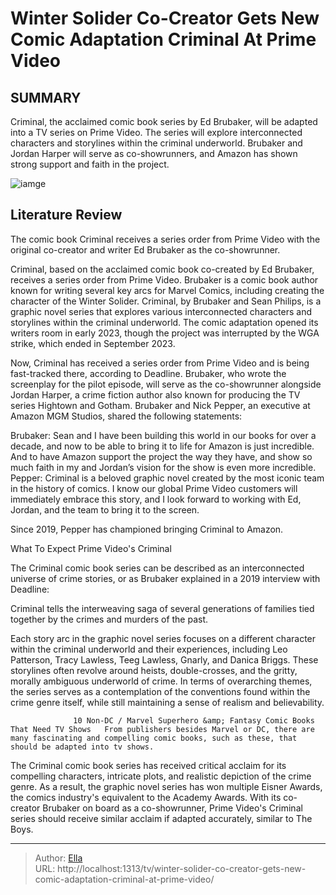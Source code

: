 # Winter Solider Co-Creator Gets New Comic Adaptation Criminal At Prime Video


## SUMMARY 



  Criminal, the acclaimed comic book series by Ed Brubaker, will be adapted into a TV series on Prime Video.   The series will explore interconnected characters and storylines within the criminal underworld.   Brubaker and Jordan Harper will serve as co-showrunners, and Amazon has shown strong support and faith in the project.  

![iamge](https://static1.srcdn.com/wordpress/wp-content/uploads/2024/01/untitled-12.jpg)

## Literature Review
The comic book Criminal receives a series order from Prime Video with the original co-creator and writer Ed Brubaker as the co-showrunner.




Criminal, based on the acclaimed comic book co-created by Ed Brubaker, receives a series order from Prime Video. Brubaker is a comic book author known for writing several key arcs for Marvel Comics, including creating the character of the Winter Solider. Criminal, by Brubaker and Sean Philips, is a graphic novel series that explores various interconnected characters and storylines within the criminal underworld. The comic adaptation opened its writers room in early 2023, though the project was interrupted by the WGA strike, which ended in September 2023.




Now, Criminal has received a series order from Prime Video and is being fast-tracked there, according to Deadline. Brubaker, who wrote the screenplay for the pilot episode, will serve as the co-showrunner alongside Jordan Harper, a crime fiction author also known for producing the TV series Hightown and Gotham. Brubaker and Nick Pepper, an executive at Amazon MGM Studios, shared the following statements:


Brubaker: Sean and I have been building this world in our books for over a decade, and now to be able to bring it to life for Amazon is just incredible. And to have Amazon support the project the way they have, and show so much faith in my and Jordan’s vision for the show is even more incredible.
Pepper: Criminal is a beloved graphic novel created by the most iconic team in the history of comics. I know our global Prime Video customers will immediately embrace this story, and I look forward to working with Ed, Jordan, and the team to bring it to the screen.







Since 2019, Pepper has championed bringing Criminal to Amazon.





 What To Expect Prime Video&#39;s Criminal 
          

The Criminal comic book series can be described as an interconnected universe of crime stories, or as Brubaker explained in a 2019 interview with Deadline:



Criminal tells the interweaving saga of several generations of families tied together by the crimes and murders of the past.




Each story arc in the graphic novel series focuses on a different character within the criminal underworld and their experiences, including Leo Patterson, Tracy Lawless, Teeg Lawless, Gnarly, and Danica Briggs. These storylines often revolve around heists, double-crosses, and the gritty, morally ambiguous underworld of crime. In terms of overarching themes, the series serves as a contemplation of the conventions found within the crime genre itself, while still maintaining a sense of realism and believability.




                  10 Non-DC / Marvel Superhero &amp; Fantasy Comic Books That Need TV Shows   From publishers besides Marvel or DC, there are many fascinating and compelling comic books, such as these, that should be adapted into tv shows.    

The Criminal comic book series has received critical acclaim for its compelling characters, intricate plots, and realistic depiction of the crime genre. As a result, the graphic novel series has won multiple Eisner Awards, the comics industry&#39;s equivalent to the Academy Awards. With its co-creator Brubaker on board as a co-showrunner, Prime Video&#39;s Criminal series should receive similar acclaim if adapted accurately, similar to The Boys.



---

> Author: [Ella](https://instagram.hk.cn/)  
> URL: http://localhost:1313/tv/winter-solider-co-creator-gets-new-comic-adaptation-criminal-at-prime-video/  

